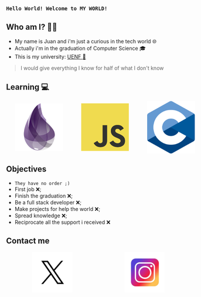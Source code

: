 ### `Hello World! Welcome to MY WORLD!`

## Who am I? 👨‍🦱
- My name is Juan and i'm just a curious in the tech world :globe_with_meridians:
- Actually i'm in the graduation of Computer Science :mortar_board:
- This is my university: [UENF :school:](https://www.uenf.br)


> I would give everything I know for half of what I don't know


## Learning :computer:
<div style="display: flex; justify-content: space-around; align-items: center;">
<img src="images/elixirlogo.png" alt="elixir" style=" width:130px; margin:0 25px;"/>
<img src="images/js.png" alt="javascript" style="width:130px; margin: 0 25px;"/>
<img src="images/c.png" alt="C" style="width:130px; margin: 0 25px;"/>
</div>

## Objectives
- `They have no order ;)`
- First job :x:;
- Finish the graduation :x:;
- Be a full stack developer :x:;
- Make projects for help the world :x:;
- Spread knowledge :x:;
- Reciprocate all the support i received :x:

## Contact me


<div style="display: flex; justify-content: space-around; align-items: center;">
<a href="https://twitter.com/juanzeenho" target="_blank"> <img src="images/x.png" href="https://www.instagram.com/juanzeenn/" style=" width:110px; margin: 0 15px;"/></a>
<a href="https://www.instagram.com/juanzeenn/" target="_blank"> <img src="images/insta.png" style=" width:110px; margin: 0 15px;"/></a>
</div>
